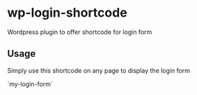 # wp-login-shortcode
Wordpress plugin to offer shortcode for login form
<h2>Usage</h2>
<p>Simply use this shortcode on any page to display the login form</P>
`my-login-form`
